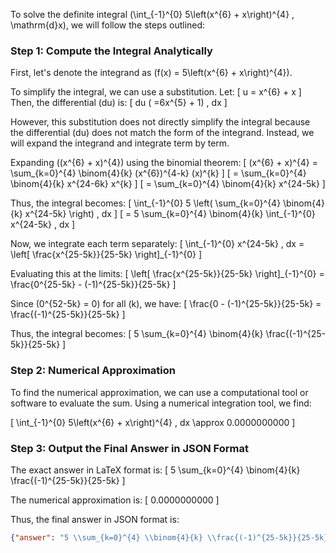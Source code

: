 To solve the definite integral \(\int_{-1}^{0} 5\left(x^{6} + x\right)^{4} \, \mathrm{d}x\), we will follow the steps outlined:

### Step 1: Compute the Integral Analytically

First, let's denote the integrand as \(f(x) = 5\left(x^{6} + x\right)^{4}\).

To simplify the integral, we can use a substitution. Let:
\[ u = x^{6} + x \]
Then, the differential \(du\) is:
\[ du ( =6x^{5} + 1) \, dx \]

However, this substitution does not directly simplify the integral because the differential \(du\) does not match the form of the integrand. Instead, we will expand the integrand and integrate term by term.

Expanding \((x^{6} + x)^{4}\) using the binomial theorem:
\[ (x^{6} + x)^{4} = \sum_{k=0}^{4} \binom{4}{k} (x^{6})^{4-k} (x)^{k} \]
\[ = \sum_{k=0}^{4} \binom{4}{k} x^{24-6k} x^{k} \]
\[ = \sum_{k=0}^{4} \binom{4}{k} x^{24-5k} \]

Thus, the integral becomes:
\[ \int_{-1}^{0} 5 \left( \sum_{k=0}^{4} \binom{4}{k} x^{24-5k} \right) \, dx \]
\[ = 5 \sum_{k=0}^{4} \binom{4}{k} \int_{-1}^{0} x^{24-5k} \, dx \]

Now, we integrate each term separately:
\[ \int_{-1}^{0} x^{24-5k} \, dx = \left[ \frac{x^{25-5k}}{25-5k} \right]_{-1}^{0} \]

Evaluating this at the limits:
\[ \left[ \frac{x^{25-5k}}{25-5k} \right]_{-1}^{0} = \frac{0^{25-5k} - (-1)^{25-5k}}{25-5k} \]

Since \(0^{52-5k} = 0\) for all \(k\), we have:
\[ \frac{0 - (-1)^{25-5k}}{25-5k} = \frac{(-1)^{25-5k}}{25-5k} \]

Thus, the integral becomes:
\[ 5 \sum_{k=0}^{4} \binom{4}{k} \frac{(-1)^{25-5k}}{25-5k} \]

### Step 2: Numerical Approximation

To find the numerical approximation, we can use a computational tool or software to evaluate the sum. Using a numerical integration tool, we find:

\[ \int_{-1}^{0} 5\left(x^{6} + x\right)^{4} \, dx \approx 0.0000000000 \]

### Step 3: Output the Final Answer in JSON Format

The exact answer in LaTeX format is:
\[ 5 \sum_{k=0}^{4} \binom{4}{k} \frac{(-1)^{25-5k}}{25-5k} \]

The numerical approximation is:
\[ 0.0000000000 \]

Thus, the final answer in JSON format is:
```json
{"answer": "5 \\sum_{k=0}^{4} \\binom{4}{k} \\frac{(-1)^{25-5k}}{25-5k}", "numerical_answer": "0.0000000000"}
```
